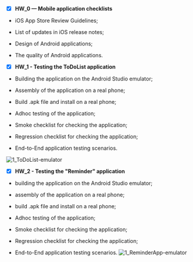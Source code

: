 - [X] **HW_0 — Mobile application checklists**



- iOS App Store Review Guidelines;

- List of updates in iOS release notes;

- Design of Android applications;

- The quality of Android applications.





- [X] **HW_1 - Testing the ToDoList application**



- Building the application on the Android Studio emulator;

- Assembly of the application on a real phone;

- Build .apk file and install on a real phone;

- Adhoc testing of the application;

- Smoke checklist for checking the application;

- Regression checklist for checking the application;

- End-to-End application testing scenarios.

![1_ToDoList-emulator](https://user-images.githubusercontent.com/69029839/173224284-22a349ec-98b9-4227-b078-1769e62c2059.png)

- [X] **HW_2 - Testing the "Reminder" application**



- building the application on the Android Studio emulator;

- assembly of the application on a real phone;

- build .apk file and install on a real phone;

- Adhoc testing of the application;

- Smoke checklist for checking the application;

- Regression checklist for checking the application;

- End-to-End application testing scenarios.
![1_ReminderApp-emulator](https://user-images.githubusercontent.com/69029839/173239777-c8892fac-250c-4934-853f-ea7190856f3d.png)

 


